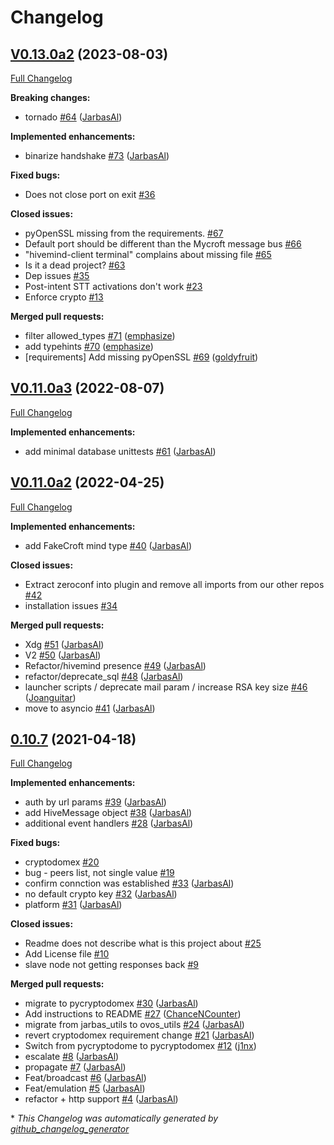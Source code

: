 # Changelog

## [V0.13.0a2](https://github.com/JarbasHiveMind/HiveMind-core/tree/V0.13.0a2) (2023-08-03)

[Full Changelog](https://github.com/JarbasHiveMind/HiveMind-core/compare/V0.11.0a3...V0.13.0a2)

**Breaking changes:**

- tornado [\#64](https://github.com/JarbasHiveMind/HiveMind-core/pull/64) ([JarbasAl](https://github.com/JarbasAl))

**Implemented enhancements:**

- binarize handshake [\#73](https://github.com/JarbasHiveMind/HiveMind-core/pull/73) ([JarbasAl](https://github.com/JarbasAl))

**Fixed bugs:**

- Does not close port on exit [\#36](https://github.com/JarbasHiveMind/HiveMind-core/issues/36)

**Closed issues:**

- pyOpenSSL missing from the requirements. [\#67](https://github.com/JarbasHiveMind/HiveMind-core/issues/67)
- Default port should be different than the Mycroft message bus [\#66](https://github.com/JarbasHiveMind/HiveMind-core/issues/66)
- "hivemind-client terminal" complains about missing file [\#65](https://github.com/JarbasHiveMind/HiveMind-core/issues/65)
- Is it a dead project? [\#63](https://github.com/JarbasHiveMind/HiveMind-core/issues/63)
- Dep issues [\#35](https://github.com/JarbasHiveMind/HiveMind-core/issues/35)
- Post-intent STT activations don't work [\#23](https://github.com/JarbasHiveMind/HiveMind-core/issues/23)
- Enforce crypto [\#13](https://github.com/JarbasHiveMind/HiveMind-core/issues/13)

**Merged pull requests:**

- filter allowed\_types [\#71](https://github.com/JarbasHiveMind/HiveMind-core/pull/71) ([emphasize](https://github.com/emphasize))
- add typehints [\#70](https://github.com/JarbasHiveMind/HiveMind-core/pull/70) ([emphasize](https://github.com/emphasize))
- \[requirements\] Add missing pyOpenSSL [\#69](https://github.com/JarbasHiveMind/HiveMind-core/pull/69) ([goldyfruit](https://github.com/goldyfruit))

## [V0.11.0a3](https://github.com/JarbasHiveMind/HiveMind-core/tree/V0.11.0a3) (2022-08-07)

[Full Changelog](https://github.com/JarbasHiveMind/HiveMind-core/compare/V0.11.0a2...V0.11.0a3)

**Implemented enhancements:**

- add minimal database unittests [\#61](https://github.com/JarbasHiveMind/HiveMind-core/pull/61) ([JarbasAl](https://github.com/JarbasAl))

## [V0.11.0a2](https://github.com/JarbasHiveMind/HiveMind-core/tree/V0.11.0a2) (2022-04-25)

[Full Changelog](https://github.com/JarbasHiveMind/HiveMind-core/compare/0.10.7...V0.11.0a2)

**Implemented enhancements:**

- add FakeCroft mind type [\#40](https://github.com/JarbasHiveMind/HiveMind-core/pull/40) ([JarbasAl](https://github.com/JarbasAl))

**Closed issues:**

- Extract zeroconf into plugin and remove all imports from our other repos [\#42](https://github.com/JarbasHiveMind/HiveMind-core/issues/42)
- installation issues [\#34](https://github.com/JarbasHiveMind/HiveMind-core/issues/34)

**Merged pull requests:**

- Xdg [\#51](https://github.com/JarbasHiveMind/HiveMind-core/pull/51) ([JarbasAl](https://github.com/JarbasAl))
- V2 [\#50](https://github.com/JarbasHiveMind/HiveMind-core/pull/50) ([JarbasAl](https://github.com/JarbasAl))
- Refactor/hivemind presence [\#49](https://github.com/JarbasHiveMind/HiveMind-core/pull/49) ([JarbasAl](https://github.com/JarbasAl))
- refactor/deprecate\_sql [\#48](https://github.com/JarbasHiveMind/HiveMind-core/pull/48) ([JarbasAl](https://github.com/JarbasAl))
- launcher scripts / deprecate mail param / increase RSA key size [\#46](https://github.com/JarbasHiveMind/HiveMind-core/pull/46) ([Joanguitar](https://github.com/Joanguitar))
- move to asyncio [\#41](https://github.com/JarbasHiveMind/HiveMind-core/pull/41) ([JarbasAl](https://github.com/JarbasAl))

## [0.10.7](https://github.com/JarbasHiveMind/HiveMind-core/tree/0.10.7) (2021-04-18)

[Full Changelog](https://github.com/JarbasHiveMind/HiveMind-core/compare/66e6f7f991347ceed423f4cfd0a78ba17dc413e9...0.10.7)

**Implemented enhancements:**

- auth by url params [\#39](https://github.com/JarbasHiveMind/HiveMind-core/pull/39) ([JarbasAl](https://github.com/JarbasAl))
- add HiveMessage object [\#38](https://github.com/JarbasHiveMind/HiveMind-core/pull/38) ([JarbasAl](https://github.com/JarbasAl))
- additional event handlers [\#28](https://github.com/JarbasHiveMind/HiveMind-core/pull/28) ([JarbasAl](https://github.com/JarbasAl))

**Fixed bugs:**

- cryptodomex [\#20](https://github.com/JarbasHiveMind/HiveMind-core/issues/20)
- bug - peers list, not single value [\#19](https://github.com/JarbasHiveMind/HiveMind-core/issues/19)
- confirm connction was established [\#33](https://github.com/JarbasHiveMind/HiveMind-core/pull/33) ([JarbasAl](https://github.com/JarbasAl))
- no default crypto key [\#32](https://github.com/JarbasHiveMind/HiveMind-core/pull/32) ([JarbasAl](https://github.com/JarbasAl))
- platform [\#31](https://github.com/JarbasHiveMind/HiveMind-core/pull/31) ([JarbasAl](https://github.com/JarbasAl))

**Closed issues:**

- Readme does not describe what is this project about [\#25](https://github.com/JarbasHiveMind/HiveMind-core/issues/25)
- Add License file [\#10](https://github.com/JarbasHiveMind/HiveMind-core/issues/10)
- slave node not getting responses back [\#9](https://github.com/JarbasHiveMind/HiveMind-core/issues/9)

**Merged pull requests:**

- migrate to pycryptodomex [\#30](https://github.com/JarbasHiveMind/HiveMind-core/pull/30) ([JarbasAl](https://github.com/JarbasAl))
- Add instructions to README [\#27](https://github.com/JarbasHiveMind/HiveMind-core/pull/27) ([ChanceNCounter](https://github.com/ChanceNCounter))
- migrate from jarbas\_utils to ovos\_utils [\#24](https://github.com/JarbasHiveMind/HiveMind-core/pull/24) ([JarbasAl](https://github.com/JarbasAl))
- revert cryptodomex requirement change [\#21](https://github.com/JarbasHiveMind/HiveMind-core/pull/21) ([JarbasAl](https://github.com/JarbasAl))
- Switch from pycryptodome to pycryptodomex [\#12](https://github.com/JarbasHiveMind/HiveMind-core/pull/12) ([j1nx](https://github.com/j1nx))
- escalate [\#8](https://github.com/JarbasHiveMind/HiveMind-core/pull/8) ([JarbasAl](https://github.com/JarbasAl))
- propagate [\#7](https://github.com/JarbasHiveMind/HiveMind-core/pull/7) ([JarbasAl](https://github.com/JarbasAl))
- Feat/broadcast [\#6](https://github.com/JarbasHiveMind/HiveMind-core/pull/6) ([JarbasAl](https://github.com/JarbasAl))
- Feat/emulation [\#5](https://github.com/JarbasHiveMind/HiveMind-core/pull/5) ([JarbasAl](https://github.com/JarbasAl))
- refactor + http support [\#4](https://github.com/JarbasHiveMind/HiveMind-core/pull/4) ([JarbasAl](https://github.com/JarbasAl))



\* *This Changelog was automatically generated by [github_changelog_generator](https://github.com/github-changelog-generator/github-changelog-generator)*
